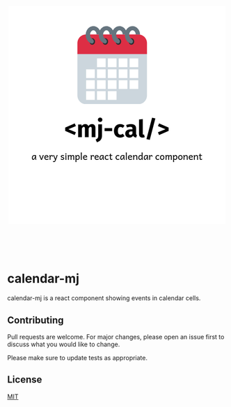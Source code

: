 <h1 align="center">
  <br>
  
![calendar-mj component Logo](https://raw.githubusercontent.com/majidzeno/calendar-mj/master/logo.png)

  <br>
</h1>

# calendar-mj

calendar-mj is a react component showing events in calendar cells.

<!--
## Installation

Use the package manager [pip](https://pip.pypa.io/en/stable/) to install foobar.

```bash
pip install foobar
```

## Usage

```python
import foobar

foobar.pluralize('word') # returns 'words'
foobar.pluralize('goose') # returns 'geese'
foobar.singularize('phenomena') # returns 'phenomenon'
``` -->

## Contributing

Pull requests are welcome. For major changes, please open an issue first to discuss what you would like to change.

Please make sure to update tests as appropriate.

## License

[MIT](https://choosealicense.com/licenses/mit/)
